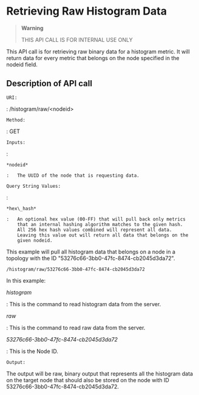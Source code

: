 Retrieving Raw Histogram Data
=============================

> **Warning**
>
> THIS API CALL IS FOR INTERNAL USE ONLY

This API call is for retrieving raw binary data for a histogram metric.
It will return data for every metric that belongs on the node specified
in the nodeid field.

Description of API call
-----------------------

`URI:`

:   /histogram/raw/&lt;nodeid&gt;

`Method:`

:   GET

`Inputs:`

:   

    *nodeid*

    :   The UUID of the node that is requesting data.

`Query String Values:`

:   

    *hex\_hash*

    :   An optional hex value (00-FF) that will pull back only metrics
        that an internal hashing algorithm matches to the given hash.
        All 256 hex hash values combined will represent all data.
        Leaving this value out will return all data that belongs on the
        given nodeid.

This example will pull all histogram data that belongs on a node in a
topology with the ID "53276c66-3bb0-47fc-8474-cb2045d3da72".

    /histogram/raw/53276c66-3bb0-47fc-8474-cb2045d3da72

In this example:

*histogram*

:   This is the command to read histogram data from the server.

*raw*

:   This is the command to read raw data from the server.

*53276c66-3bb0-47fc-8474-cb2045d3da72*

:   This is the Node ID.

`Output:`

The output will be raw, binary output that represents all the histogram
data on the target node that should also be stored on the node with ID
53276c66-3bb0-47fc-8474-cb2045d3da72.
